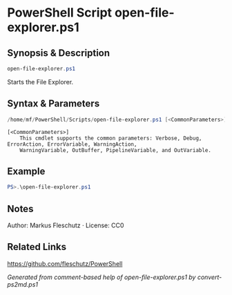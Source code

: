 # PowerShell Script open-file-explorer.ps1

## Synopsis & Description
```powershell
open-file-explorer.ps1
```

Starts the File Explorer.

## Syntax & Parameters
```powershell
/home/mf/PowerShell/Scripts/open-file-explorer.ps1 [<CommonParameters>]
```

```
[<CommonParameters>]
    This cmdlet supports the common parameters: Verbose, Debug, ErrorAction, ErrorVariable, WarningAction, 
    WarningVariable, OutBuffer, PipelineVariable, and OutVariable.
```

## Example
```powershell
PS>.\open-file-explorer.ps1
```


## Notes
Author: Markus Fleschutz · License: CC0

## Related Links
https://github.com/fleschutz/PowerShell

*Generated from comment-based help of open-file-explorer.ps1 by convert-ps2md.ps1*
